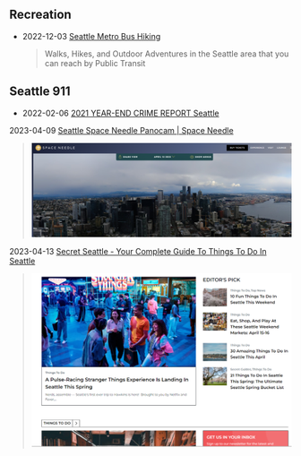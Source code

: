 ## Recreation

- 2022-12-03 [Seattle Metro Bus Hiking](https://sites.google.com/site/seattlemetrobushiking/main-page)
  > Walks, Hikes, and Outdoor Adventures in the Seattle area that you can reach by Public Transit

## Seattle 911

- 2022-02-06 [2021 YEAR-END CRIME REPORT Seattle](http://www.seattle.gov/Documents/Departments/Police/Reports/2021_SPD_CRIME_REPORT_FINAL.pdf)



2023-04-09 [Seattle Space Needle Panocam | Space Needle](https://www.spaceneedle.com/webcam)

> ![image-20230413180419206](./seattle.assets/image-20230413180419206.png)

2023-04-13 [Secret Seattle - Your Complete Guide To Things To Do In Seattle](https://secretseattle.co/)

> ![image-20230413184523091](./seattle.assets/image-20230413184523091.png)

